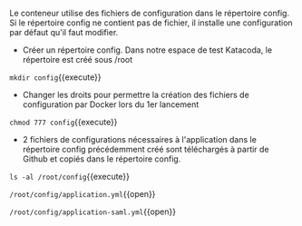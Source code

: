 Le conteneur utilise des fichiers de configuration dans le répertoire config.
Si le répertoire config ne contient pas de fichier, il installe une configuration par défaut qu'il faut modifier.

 - Créer un répertoire config. Dans notre espace de test Katacoda, le répertoire est créé sous /root

`mkdir config`{{execute}} 

 - Changer les droits pour permettre la création des fichiers de configuration par Docker lors du 1er lancement

`chmod 777 config`{{execute}}

- 2 fichiers de configurations nécessaires à l'application dans le répertoire config précédemment créé sont téléchargés à partir de Github et copiés dans le répertoire config.

`ls -al /root/config`{{execute}}
 
`/root/config/application.yml`{{open}}

`/root/config/application-saml.yml`{{open}}




